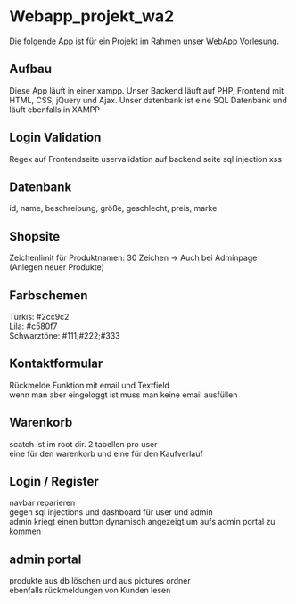 # Webapp_projekt_wa2

Die folgende App ist für ein Projekt im Rahmen unser WebApp Vorlesung.

## Aufbau

Diese App läuft in einer xampp.
Unser Backend läuft auf PHP, Frontend mit HTML, CSS, jQuery und Ajax.
Unser datenbank ist eine SQL Datenbank und läuft ebenfalls in XAMPP

## Login Validation

Regex auf Frontendseite
uservalidation auf backend seite
sql injection
xss

## Datenbank

id, name, beschreibung, größe, geschlecht, preis, marke

## Shopsite

Zeichenlimit für Produktnamen: 30 Zeichen -> Auch bei Adminpage (Anlegen neuer Produkte)

## Farbschemen

Türkis: #2cc9c2 <br>
Lila: #c580f7 <br>
Schwarztöne: #111;#222;#333

## Kontaktformular

Rückmelde Funktion mit email und Textfield <br>
wenn man aber eingeloggt ist muss man keine email ausfüllen

## Warenkorb

scatch ist im root dir. 2 tabellen pro user <br>
eine für den warenkorb und eine für den Kaufverlauf

## Login / Register

navbar reparieren <br>
gegen sql injections und dashboard für user und admin <br>
admin kriegt einen button dynamisch angezeigt um aufs admin portal zu kommen

## admin portal

produkte aus db löschen und aus pictures ordner <br>
ebenfalls rückmeldungen von Kunden lesen
